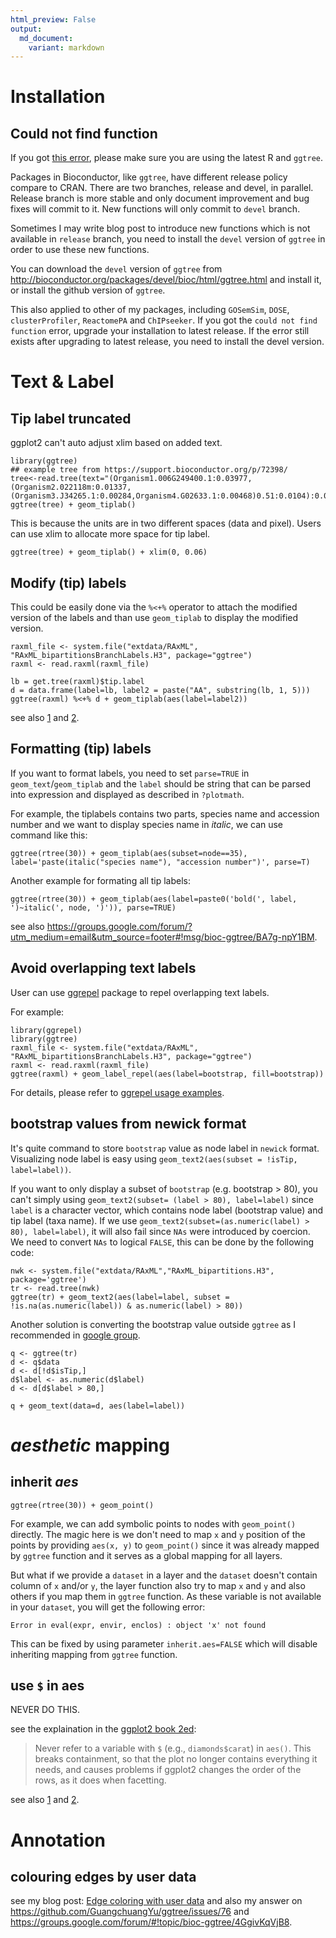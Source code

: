 ```yaml
---
html_preview: False
output:
  md_document:
    variant: markdown
---
```


<!-- AddToAny BEGIN -->
<div class="a2a_kit a2a_kit_size_32 a2a_default_style">

<a class="a2a_dd" href="//www.addtoany.com/share"></a>
<a class="a2a_button_facebook"></a> <a class="a2a_button_twitter"></a>
<a class="a2a_button_google_plus"></a>
<a class="a2a_button_pinterest"></a> <a class="a2a_button_reddit"></a>
<a class="a2a_button_sina_weibo"></a> <a class="a2a_button_wechat"></a>
<a class="a2a_button_douban"></a>

</div>

<script async src="//static.addtoany.com/menu/page.js"></script>
<!-- AddToAny END -->
<link rel="stylesheet" href="https://guangchuangyu.github.io/css/font-awesome.min.css">

<i class="fa fa-download"></i> Installation
===========================================

<i class="fa fa-angle-double-right"></i> Could not find function
----------------------------------------------------------------

If you got [this
error](https://github.com/GuangchuangYu/ggtree/issues/12), please make
sure you are using the latest R and `ggtree`.

Packages in Bioconductor, like `ggtree`, have different release policy
compare to CRAN. There are two branches, release and devel, in parallel.
Release branch is more stable and only document improvement and bug
fixes will commit to it. New functions will only commit to `devel`
branch.

Sometimes I may write blog post to introduce new functions which is not
available in `release` branch, you need to install the `devel` version
of `ggtree` in order to use these new functions.

You can download the `devel` version of `ggtree` from
<http://bioconductor.org/packages/devel/bioc/html/ggtree.html> and
install it, or install the github version of `ggtree`.

This also applied to other of my packages, including `GOSemSim`, `DOSE`,
`clusterProfiler`, `ReactomePA` and `ChIPseeker`. If you got the
`could not find function` error, upgrade your installation to latest
release. If the error still exists after upgrading to latest release,
you need to install the devel version.

<i class="fa fa-text-height"></i> Text & Label
==============================================

<i class="fa fa-angle-double-right"></i> Tip label truncated
------------------------------------------------------------

ggplot2 can't auto adjust xlim based on added text.

``` {.r}
library(ggtree)
## example tree from https://support.bioconductor.org/p/72398/
tree<-read.tree(text="(Organism1.006G249400.1:0.03977,(Organism2.022118m:0.01337,(Organism3.J34265.1:0.00284,Organism4.G02633.1:0.00468)0.51:0.0104):0.02469);")
ggtree(tree) + geom_tiplab()
```

This is because the units are in two different spaces (data and pixel).
Users can use xlim to allocate more space for tip label.

``` {.r}
ggtree(tree) + geom_tiplab() + xlim(0, 0.06)
```

<i class="fa fa-angle-double-right"></i> Modify (tip) labels
------------------------------------------------------------

This could be easily done via the `%<+%` operator to attach the modified
version of the labels and than use `geom_tiplab` to display the modified
version.

    raxml_file <- system.file("extdata/RAxML", "RAxML_bipartitionsBranchLabels.H3", package="ggtree")
    raxml <- read.raxml(raxml_file)

    lb = get.tree(raxml)$tip.label
    d = data.frame(label=lb, label2 = paste("AA", substring(lb, 1, 5)))
    ggtree(raxml) %<+% d + geom_tiplab(aes(label=label2))

see also
[1](https://groups.google.com/forum/?utm_medium=email&utm_source=footer#!msg/bioc-ggtree/tFdFgCJ7gQA/tZ6phSgUDQAJ)
and [2](https://github.com/GuangchuangYu/ggtree/issues/106).

<i class="fa fa-angle-double-right"></i> Formatting (tip) labels
----------------------------------------------------------------

If you want to format labels, you need to set `parse=TRUE` in
`geom_text`/`geom_tiplab` and the `label` should be string that can be
parsed into expression and displayed as described in `?plotmath`.

For example, the tiplabels contains two parts, species name and
accession number and we want to display species name in *italic*, we can
use command like this:

    ggtree(rtree(30)) + geom_tiplab(aes(subset=node==35), label='paste(italic("species name"), "accession number")', parse=T)

Another example for formating all tip labels:

    ggtree(rtree(30)) + geom_tiplab(aes(label=paste0('bold(', label, ')~italic(', node, ')')), parse=TRUE)

see also
<https://groups.google.com/forum/?utm_medium=email&utm_source=footer#!msg/bioc-ggtree/BA7g-npY1BM>.

<i class="fa fa-angle-double-right"></i> Avoid overlapping text labels
----------------------------------------------------------------------

User can use [ggrepel](https://cran.r-project.org/web/packages/ggrepel/)
package to repel overlapping text labels.

For example:

``` {.r}
library(ggrepel)
library(ggtree)
raxml_file <- system.file("extdata/RAxML", "RAxML_bipartitionsBranchLabels.H3", package="ggtree")
raxml <- read.raxml(raxml_file)
ggtree(raxml) + geom_label_repel(aes(label=bootstrap, fill=bootstrap))
```

For details, please refer to [ggrepel usage
examples](https://cran.r-project.org/web/packages/ggrepel/vignettes/ggrepel.html).

<i class="fa fa-angle-double-right"></i> bootstrap values from newick format
----------------------------------------------------------------------------

It's quite command to store `bootstrap` value as node label in `newick`
format. Visualizing node label is easy using
`geom_text2(aes(subset = !isTip, label=label))`.

If you want to only display a subset of `bootstrap` (e.g. bootstrap &gt;
80), you can't simply using
`geom_text2(subset= (label > 80), label=label)` since `label` is a
character vector, which contains node label (bootstrap value) and tip
label (taxa name). If we use
`geom_text2(subset=(as.numeric(label) > 80), label=label)`, it will also
fail since `NAs` were introduced by coercion. We need to convert `NAs`
to logical `FALSE`, this can be done by the following code:

``` {.r}
nwk <- system.file("extdata/RAxML","RAxML_bipartitions.H3", package='ggtree')
tr <- read.tree(nwk)
ggtree(tr) + geom_text2(aes(label=label, subset = !is.na(as.numeric(label)) & as.numeric(label) > 80))
```

Another solution is converting the bootstrap value outside `ggtree` as I
recommended in [google
group](https://groups.google.com/forum/?utm_medium=email&utm_source=footer#!msg/bioc-ggtree/hiRBjGaAfI0/Y-2zDpvtAwAJ).

``` {.r}
q <- ggtree(tr)
d <- q$data
d <- d[!d$isTip,]
d$label <- as.numeric(d$label)
d <- d[d$label > 80,]

q + geom_text(data=d, aes(label=label))
```

<i class="fa fa-map-marker"></i> *aesthetic* mapping
====================================================

<i class="fa fa-angle-double-right"></i> inherit *aes*
------------------------------------------------------

``` {.r}
ggtree(rtree(30)) + geom_point()
```

For example, we can add symbolic points to nodes with `geom_point()`
directly. The magic here is we don't need to map `x` and `y` position of
the points by providing `aes(x, y)` to `geom_point()` since it was
already mapped by `ggtree` function and it serves as a global mapping
for all layers.

But what if we provide a `dataset` in a layer and the `dataset` doesn't
contain column of `x` and/or `y`, the layer function also try to map `x`
and `y` and also others if you map them in `ggtree` function. As these
variable is not available in your `dataset`, you will get the following
error:

    Error in eval(expr, envir, enclos) : object 'x' not found

This can be fixed by using parameter `inherit.aes=FALSE` which will
disable inheriting mapping from `ggtree` function.

<i class="fa fa-angle-double-right"></i> use `$` in aes
-------------------------------------------------------

NEVER DO THIS.

see the explaination in the [ggplot2 book
2ed](https://github.com/hadley/ggplot2-book/blob/master/layers.rmd#aesthetic-mappings-secaes):

> Never refer to a variable with `$` (e.g., `diamonds$carat`) in
> `aes()`. This breaks containment, so that the plot no longer contains
> everything it needs, and causes problems if ggplot2 changes the order
> of the rows, as it does when facetting.

see also
[1](https://groups.google.com/forum/?utm_medium=email&utm_source=footer#!msg/bioc-ggtree/hViM6vRZF94/MsZT8qRgBwAJ)
and [2](https://github.com/GuangchuangYu/ggtree/issues/106).

<i class="fa fa-tree"></i> Annotation
=====================================

<i class="fa fa-angle-double-right"></i> colouring edges by user data
---------------------------------------------------------------------

see my blog post: [Edge coloring with user
data](http://guangchuangyu.github.io/2016/12/edge-coloring-with-user-data/)
and also my answer on
<https://github.com/GuangchuangYu/ggtree/issues/76> and
<https://groups.google.com/forum/#!topic/bioc-ggtree/4GgivKqVjB8>.
